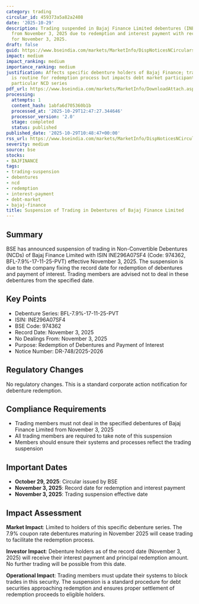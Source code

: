 ```yaml
---
category: trading
circular_id: 459373a5a82a2408
date: '2025-10-29'
description: Trading suspended in Bajaj Finance Limited debentures (INE296A07SF4)
  from November 3, 2025 due to redemption and interest payment with record date set
  for November 3, 2025.
draft: false
guid: https://www.bseindia.com/markets/MarketInfo/DispNoticesNCirculars.aspx?Noticeid={66E63447-B54A-467D-A378-DBCDF836364C}&noticeno=20251029-16&dt=10/29/2025&icount=16&totcount=29&flag=0
impact: medium
impact_ranking: medium
importance_ranking: medium
justification: Affects specific debenture holders of Bajaj Finance; trading suspension
  is routine for redemption process but impacts debt market participants holding this
  particular NCD series
pdf_url: https://www.bseindia.com/markets/MarketInfo/DownloadAttach.aspx?id=20251029-16&attachedId=
processing:
  attempts: 1
  content_hash: 1abfa6d705360b1b
  processed_at: '2025-10-29T12:47:27.344646'
  processor_version: '2.0'
  stage: completed
  status: published
published_date: '2025-10-29T10:48:47+00:00'
rss_url: https://www.bseindia.com/markets/MarketInfo/DispNoticesNCirculars.aspx?Noticeid={66E63447-B54A-467D-A378-DBCDF836364C}&noticeno=20251029-16&dt=10/29/2025&icount=16&totcount=29&flag=0
severity: medium
source: bse
stocks:
- BAJFINANCE
tags:
- trading-suspension
- debentures
- ncd
- redemption
- interest-payment
- debt-market
- bajaj-finance
title: Suspension of Trading in Debentures of Bajaj Finance Limited
---
```


## Summary

BSE has announced suspension of trading in Non-Convertible Debentures (NCDs) of Bajaj Finance Limited with ISIN INE296A07SF4 (Code: 974362, BFL-7.9%-17-11-25-PVT) effective November 3, 2025. The suspension is due to the company fixing the record date for redemption of debentures and payment of interest. Trading members are advised not to deal in these debentures from the specified date.

## Key Points

- Debenture Series: BFL-7.9%-17-11-25-PVT
- ISIN: INE296A07SF4
- BSE Code: 974362
- Record Date: November 3, 2025
- No Dealings From: November 3, 2025
- Purpose: Redemption of Debentures and Payment of Interest
- Notice Number: DR-748/2025-2026

## Regulatory Changes

No regulatory changes. This is a standard corporate action notification for debenture redemption.

## Compliance Requirements

- Trading members must not deal in the specified debentures of Bajaj Finance Limited from November 3, 2025
- All trading members are required to take note of this suspension
- Members should ensure their systems and processes reflect the trading suspension

## Important Dates

- **October 29, 2025**: Circular issued by BSE
- **November 3, 2025**: Record date for redemption and interest payment
- **November 3, 2025**: Trading suspension effective date

## Impact Assessment

**Market Impact**: Limited to holders of this specific debenture series. The 7.9% coupon rate debentures maturing in November 2025 will cease trading to facilitate the redemption process.

**Investor Impact**: Debenture holders as of the record date (November 3, 2025) will receive their interest payment and principal redemption amount. No further trading will be possible from this date.

**Operational Impact**: Trading members must update their systems to block trades in this security. The suspension is a standard procedure for debt securities approaching redemption and ensures proper settlement of redemption proceeds to eligible holders.